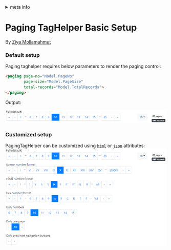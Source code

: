 <!-- meta tags details, will be assigned to meta tags inside header by js -->
<div id="meta-info">
<details><summary>meta info</summary>

> * Title: <i id="md-title">Paging TagHelper Basic Setup</i>
> * Keywords: <i id="md-keywords">asp.net-core, taghelpers, paging, control, pagination, attributes</i>
> * Description: <i id="md-description">Basic setup of PagingTagHelper for Asp.Net Core.</i>
> * Author: <i id="md-author">Ziya Mollamahmut</i>
> * Date: <i id="md-date">02-Oct-2019</i>
> * Image: <i id="md-image">https://github.com/LazZiya/Docs/raw/master/LazZiya.TagHelpers/v3.0/images/lazziya-tagheleprs-logo.png</i>
> * Image-alt: <i id="md-image-alt">LazZiya.TagHelpers Logo</i>
> * Version: <i id="md-version">v3.0</i>

</details>
</div>

# Paging TagHelper Basic Setup

By [Ziya Mollamahmut](https://github.com/LazZiya)

### Default setup
Paging taghelper requires below parameters to render the paging control:

````html
<paging page-no="Model.PageNo"
        page-size="Model.PageSize"
        total-records="Model.TotalRecords">
</paging>
````

Output:

![PagingTagHelper - default](https://github.com/LazZiya/Docs/raw/master/LazZiya.TagHelpers/v3.0/images/paging-tag-helper-full.PNG)

### Customized setup
PagingTagHelper can be customized using [`html`][1] or [`json`][2] attributes:
![PagingTagHelper - customization](https://github.com/LazZiya/Docs/raw/master/LazZiya.TagHelpers/v3.0/images/paging-tag-helper-samples.PNG)

[1]:Paging-TagHelper-Attributes.md
[2]:Paging-TagHelper-Json-Settings.md
